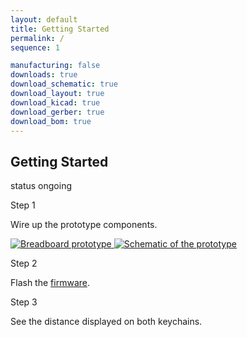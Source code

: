 ```yaml
---
layout: default
title: Getting Started
permalink: /
sequence: 1

manufacturing: false
downloads: true
download_schematic: true
download_layout: true
download_kicad: true
download_gerber: true
download_bom: true
---
```

<section class="section is-small">
  <div class="container">
    <h2 class="title is-1">Getting Started</h2>
    <div class="tags has-addons">
      <span class="tag is-medium is-light">status</span>
      <span class="tag is-medium is-warning">ongoing</span>
    </div>

  <div class="tile is-ancestor">
    <div class="tile is-vertical is-12">
      <div class="tile">
        <div class="tile is-parent">
          <article class="tile is-child notification">
            <p class="title">Step 1</p>
            <p class="subtitle">Wire up the prototype components.</p>
            <a href="{{site.url}}/images/prototype/front.jpg">
              <img src="{{site.url}}/images/prototype/front.jpg" alt="Breadboard prototype">
            </a>
            <a href="{{site.url}}/images/hardware/schematic.png">
              <img src="{{site.url}}/images/hardware/schematic.png" alt="Schematic of the prototype">
            </a>
          </article>
        </div>
        <div class="tile is-parent">
          <article class="tile is-child notification">
            <p class="title">Step 2</p>
            <p class="subtitle">Flash the <a href="/software">firmware</a>.</p>
          </article>
        </div>
        <div class="tile is-parent">
          <article class="tile is-child notification">
            <div class="content">
              <p class="title">Step 3</p>
              <p class="subtitle">See the distance displayed on both keychains.</p>
            </div>
          </article>
        </div>
      </div>
    </div>
  </div>
  </div>
</section>
